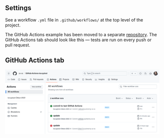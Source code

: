 ## Settings

See a workflow `.yml` file in `.github/workflows/` at the top level of the project.

The GitHub Actions example has been moved to a separate [repository](https://github.com/ax-va/GitHub-Actions-Tox-Pytest).
The GitHub Actions tab should look like this — tests are run on every push or pull request.

## GitHub Actions tab

<p align="center">
  <img src="https://github.com/ax-va/Pytest-Okken-2022/blob/main/11--tox/11-6--running-tox-with-github-actions.png" width="900" />
</p>
